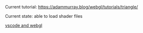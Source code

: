 Current tutorial: https://adammurray.blog/webgl/tutorials/triangle/

Current state: able to load shader files

[vscode and webgl](https://armno.medium.com/vscode-and-webgl-development-dfc17bba52ed)
